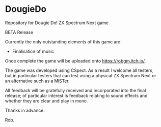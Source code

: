 # DougieDo
Repository for Dougie Do! ZX Spectrum Next game

BETA Release

Currently the only outstanding elements of this game are:
- Finalisation of music

Once complete the game will be uploaded onto https://robgm.itch.io/.

The game was developed using CSpect. As a result I welcome all testers, but in particular testers that can test using a physical ZX Spectrum Next or an alternative such as a MiSTer.

All feedback will be gratefully received and incorporated into the final release; of particular interest is feedback relating to sound effects and whether they are clear and play in mono.

Thanks in advance.

Rob.
